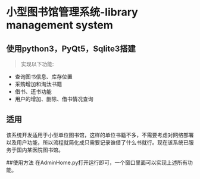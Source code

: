 # 小型图书馆管理系统-library management system

## 使用python3，PyQt5，Sqlite3搭建

> 实现以下功能:
- 查询图书信息、库存位置
- 采购增加和淘汰书籍 
- 借书、还书功能
- 用户的增加、删除、借书情况查询

## 适用
该系统开发适用于小型单位图书馆，这样的单位书籍不多，不需要考虑对网络部署以及用户功能，所以流程就简化成只需要记录谁借了什么书就行。现在该系统已服务于国内某医院图书馆。

##使用方法
在AdminHome.py打开运行即可，一个窗口里面可以实现上述所有功能。